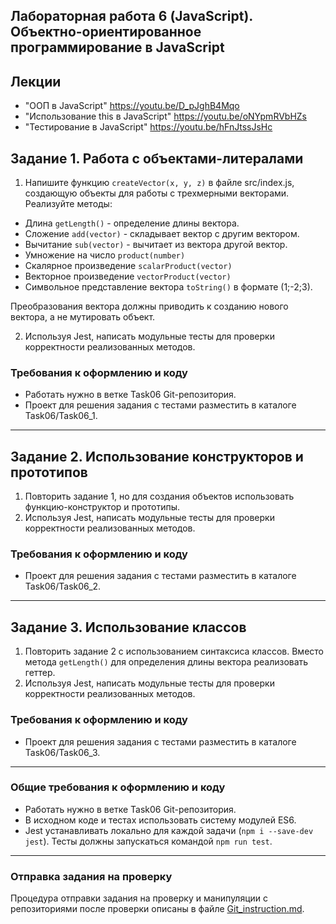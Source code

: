 ##                             Лабораторная работа 6 (JavaScript). Объектно-ориентированное программирование в JavaScript
## Лекции
* "ООП в JavaScript" https://youtu.be/D_pJghB4Mqo
* "Использование this в JavaScript" https://youtu.be/oNYpmRVbHZs
* "Тестирование в JavaScript" https://youtu.be/hFnJtssJsHc
## Задание 1. Работа с объектами-литералами
1. Напишите функцию `createVector(x, y, z)` в файле src/index.js, создающую объекты для работы с трехмерными векторами. Реализуйте методы:
* Длина `getLength()` - определение длины вектора.
* Сложение `add(vector)` - складывает вектор с другим вектором.
* Вычитание `sub(vector)` - вычитает из вектора другой вектор.
* Умножение на число `product(number)`
* Скалярное произведение `scalarProduct(vector)`
* Векторное произведение `vectorProduct(vector)`
* Символьное представление вектора `toString()` в формате (1;-2;3). 

Преобразования вектора должны приводить к созданию нового вектора, а не мутировать объект.

2. Используя Jest, написать модульные тесты для проверки корректности реализованных методов.

### Требования к оформлению и коду
* Работать нужно в ветке Task06 Git-репозитория.
* Проект для решения задания с тестами разместить в каталоге Task06/Task06_1.

- - -

## Задание 2. Использование конструкторов и прототипов
1. Повторить задание 1, но для создания объектов использовать функцию-конструктор и прототипы.
2. Используя Jest, написать модульные тесты для проверки корректности реализованных методов.

### Требования к оформлению и коду
* Проект для решения задания с тестами разместить в каталоге Task06/Task06_2.

- - -

## Задание 3. Использование классов
1. Повторить задание 2 с использованием синтаксиса классов. Вместо метода `getLength()` для определения длины вектора реализовать геттер.
2. Используя Jest, написать модульные тесты для проверки корректности реализованных методов.

### Требования к оформлению и коду
* Проект для решения задания с тестами разместить в каталоге Task06/Task06_3.

- - -

### Общие требования к оформлению и коду
* Работать нужно в ветке Task06 Git-репозитория.
* В исходном коде и тестах использовать систему модулей ES6.
* Jest устанавливать локально для каждой задачи (`npm i --save-dev jest`). Тесты должны запускаться командой `npm run test`.

- - -

### Отправка задания на проверку
Процедура отправки задания на проверку и манипуляции с репозиториями после проверки описаны в файле [Git_instruction.md](Git_instruction.md).
